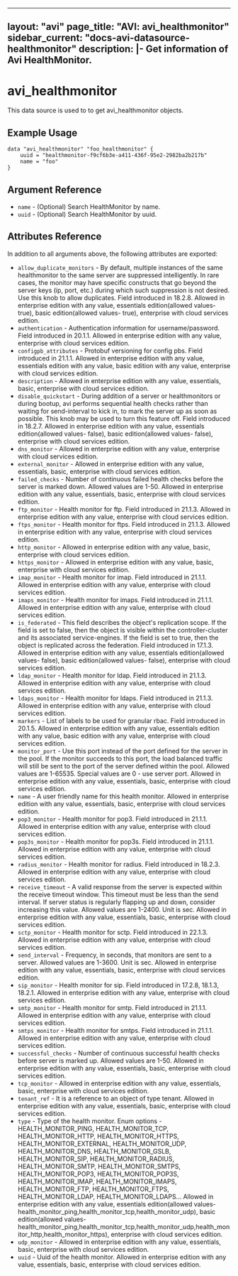 <!--
    Copyright 2021 VMware, Inc.
    SPDX-License-Identifier: Mozilla Public License 2.0
-->
---
layout: "avi"
page_title: "AVI: avi_healthmonitor"
sidebar_current: "docs-avi-datasource-healthmonitor"
description: |-
  Get information of Avi HealthMonitor.
---

# avi_healthmonitor

This data source is used to to get avi_healthmonitor objects.

## Example Usage

```hcl
data "avi_healthmonitor" "foo_healthmonitor" {
    uuid = "healthmonitor-f9cf6b3e-a411-436f-95e2-2982ba2b217b"
    name = "foo"
}
```

## Argument Reference

* `name` - (Optional) Search HealthMonitor by name.
* `uuid` - (Optional) Search HealthMonitor by uuid.

## Attributes Reference

In addition to all arguments above, the following attributes are exported:

* `allow_duplicate_monitors` - By default, multiple instances of the same healthmonitor to the same server are suppressed intelligently. In rare cases, the monitor may have specific constructs that go beyond the server keys (ip, port, etc.) during which such suppression is not desired. Use this knob to allow duplicates. Field introduced in 18.2.8. Allowed in enterprise edition with any value, essentials edition(allowed values- true), basic edition(allowed values- true), enterprise with cloud services edition.
* `authentication` - Authentication information for username/password. Field introduced in 20.1.1. Allowed in enterprise edition with any value, enterprise with cloud services edition.
* `configpb_attributes` - Protobuf versioning for config pbs. Field introduced in 21.1.1. Allowed in enterprise edition with any value, essentials edition with any value, basic edition with any value, enterprise with cloud services edition.
* `description` - Allowed in enterprise edition with any value, essentials, basic, enterprise with cloud services edition.
* `disable_quickstart` - During addition of a server or healthmonitors or during bootup, avi performs sequential health checks rather than waiting for send-interval to kick in, to mark the server up as soon as possible. This knob may be used to turn this feature off. Field introduced in 18.2.7. Allowed in enterprise edition with any value, essentials edition(allowed values- false), basic edition(allowed values- false), enterprise with cloud services edition.
* `dns_monitor` - Allowed in enterprise edition with any value, enterprise with cloud services edition.
* `external_monitor` - Allowed in enterprise edition with any value, essentials, basic, enterprise with cloud services edition.
* `failed_checks` - Number of continuous failed health checks before the server is marked down. Allowed values are 1-50. Allowed in enterprise edition with any value, essentials, basic, enterprise with cloud services edition.
* `ftp_monitor` - Health monitor for ftp. Field introduced in 21.1.3. Allowed in enterprise edition with any value, enterprise with cloud services edition.
* `ftps_monitor` - Health monitor for ftps. Field introduced in 21.1.3. Allowed in enterprise edition with any value, enterprise with cloud services edition.
* `http_monitor` - Allowed in enterprise edition with any value, basic, enterprise with cloud services edition.
* `https_monitor` - Allowed in enterprise edition with any value, basic, enterprise with cloud services edition.
* `imap_monitor` - Health monitor for imap. Field introduced in 21.1.1. Allowed in enterprise edition with any value, enterprise with cloud services edition.
* `imaps_monitor` - Health monitor for imaps. Field introduced in 21.1.1. Allowed in enterprise edition with any value, enterprise with cloud services edition.
* `is_federated` - This field describes the object's replication scope. If the field is set to false, then the object is visible within the controller-cluster and its associated service-engines. If the field is set to true, then the object is replicated across the federation. Field introduced in 17.1.3. Allowed in enterprise edition with any value, essentials edition(allowed values- false), basic edition(allowed values- false), enterprise with cloud services edition.
* `ldap_monitor` - Health monitor for ldap. Field introduced in 21.1.3. Allowed in enterprise edition with any value, enterprise with cloud services edition.
* `ldaps_monitor` - Health monitor for ldaps. Field introduced in 21.1.3. Allowed in enterprise edition with any value, enterprise with cloud services edition.
* `markers` - List of labels to be used for granular rbac. Field introduced in 20.1.5. Allowed in enterprise edition with any value, essentials edition with any value, basic edition with any value, enterprise with cloud services edition.
* `monitor_port` - Use this port instead of the port defined for the server in the pool. If the monitor succeeds to this port, the load balanced traffic will still be sent to the port of the server defined within the pool. Allowed values are 1-65535. Special values are 0 - use server port. Allowed in enterprise edition with any value, essentials, basic, enterprise with cloud services edition.
* `name` - A user friendly name for this health monitor. Allowed in enterprise edition with any value, essentials, basic, enterprise with cloud services edition.
* `pop3_monitor` - Health monitor for pop3. Field introduced in 21.1.1. Allowed in enterprise edition with any value, enterprise with cloud services edition.
* `pop3s_monitor` - Health monitor for pop3s. Field introduced in 21.1.1. Allowed in enterprise edition with any value, enterprise with cloud services edition.
* `radius_monitor` - Health monitor for radius. Field introduced in 18.2.3. Allowed in enterprise edition with any value, enterprise with cloud services edition.
* `receive_timeout` - A valid response from the server is expected within the receive timeout window. This timeout must be less than the send interval. If server status is regularly flapping up and down, consider increasing this value. Allowed values are 1-2400. Unit is sec. Allowed in enterprise edition with any value, essentials, basic, enterprise with cloud services edition.
* `sctp_monitor` - Health monitor for sctp. Field introduced in 22.1.3. Allowed in enterprise edition with any value, enterprise with cloud services edition.
* `send_interval` - Frequency, in seconds, that monitors are sent to a server. Allowed values are 1-3600. Unit is sec. Allowed in enterprise edition with any value, essentials, basic, enterprise with cloud services edition.
* `sip_monitor` - Health monitor for sip. Field introduced in 17.2.8, 18.1.3, 18.2.1. Allowed in enterprise edition with any value, enterprise with cloud services edition.
* `smtp_monitor` - Health monitor for smtp. Field introduced in 21.1.1. Allowed in enterprise edition with any value, enterprise with cloud services edition.
* `smtps_monitor` - Health monitor for smtps. Field introduced in 21.1.1. Allowed in enterprise edition with any value, enterprise with cloud services edition.
* `successful_checks` - Number of continuous successful health checks before server is marked up. Allowed values are 1-50. Allowed in enterprise edition with any value, essentials, basic, enterprise with cloud services edition.
* `tcp_monitor` - Allowed in enterprise edition with any value, essentials, basic, enterprise with cloud services edition.
* `tenant_ref` - It is a reference to an object of type tenant. Allowed in enterprise edition with any value, essentials, basic, enterprise with cloud services edition.
* `type` - Type of the health monitor. Enum options - HEALTH_MONITOR_PING, HEALTH_MONITOR_TCP, HEALTH_MONITOR_HTTP, HEALTH_MONITOR_HTTPS, HEALTH_MONITOR_EXTERNAL, HEALTH_MONITOR_UDP, HEALTH_MONITOR_DNS, HEALTH_MONITOR_GSLB, HEALTH_MONITOR_SIP, HEALTH_MONITOR_RADIUS, HEALTH_MONITOR_SMTP, HEALTH_MONITOR_SMTPS, HEALTH_MONITOR_POP3, HEALTH_MONITOR_POP3S, HEALTH_MONITOR_IMAP, HEALTH_MONITOR_IMAPS, HEALTH_MONITOR_FTP, HEALTH_MONITOR_FTPS, HEALTH_MONITOR_LDAP, HEALTH_MONITOR_LDAPS... Allowed in enterprise edition with any value, essentials edition(allowed values- health_monitor_ping,health_monitor_tcp,health_monitor_udp), basic edition(allowed values- health_monitor_ping,health_monitor_tcp,health_monitor_udp,health_monitor_http,health_monitor_https), enterprise with cloud services edition.
* `udp_monitor` - Allowed in enterprise edition with any value, essentials, basic, enterprise with cloud services edition.
* `uuid` - Uuid of the health monitor. Allowed in enterprise edition with any value, essentials, basic, enterprise with cloud services edition.

